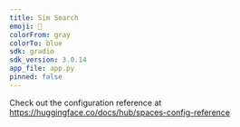 ```yaml
---
title: Sim Search
emoji: 🐢
colorFrom: gray
colorTo: blue
sdk: gradio
sdk_version: 3.0.14
app_file: app.py
pinned: false
---
```


Check out the configuration reference at https://huggingface.co/docs/hub/spaces-config-reference
